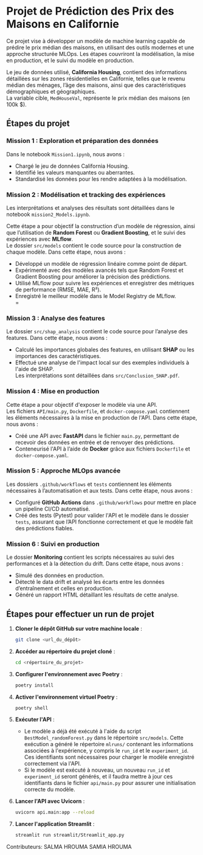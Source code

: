 # Projet de Prédiction des Prix des Maisons en Californie

Ce projet vise à développer un modèle de machine learning capable de prédire le prix médian des maisons, en utilisant des outils modernes et une approche structurée MLOps. Les étapes couvriront la modélisation, la mise en production, et le suivi du modèle en production.

Le jeu de données utilisé, **California Housing**, contient des informations détaillées sur les zones résidentielles en Californie, telles que le revenu médian des ménages, l’âge des maisons, ainsi que des caractéristiques démographiques et géographiques.  
La variable cible, `MedHouseVal`, représente le prix médian des maisons (en 100k $).

## Étapes du projet

### Mission 1 : Exploration et préparation des données
Dans le notebook `Mission1.ipynb`, nous avons :
- Chargé le jeu de données California Housing.
- Identifié les valeurs manquantes ou aberrantes.
- Standardisé les données pour les rendre adaptées à la modélisation.

### Mission 2 : Modélisation et tracking des expériences

Les interprétations et analyses des résultats sont détaillées dans le notebook `mission2_Models.ipynb`. 

Cette étape a pour objectif la construction d’un modèle de régression, ainsi que l’utilisation de **Random Forest** ou **Gradient Boosting**, et le suivi des expériences avec **MLflow**.  
Le dossier `src/models` contient le code source pour la construction de chaque modèle. Dans cette étape, nous avons :
- Développé un modèle de régression linéaire comme point de départ.
- Expérimenté avec des modèles avancés tels que Random Forest et Gradient Boosting pour améliorer la précision des prédictions.
- Utilisé MLflow pour suivre les expériences et enregistrer des métriques de performance (RMSE, MAE, R²).
- Enregistré le meilleur modèle dans le Model Registry de MLflow.  
=

### Mission 3 : Analyse des features
Le dossier `src/shap_analysis` contient le code source pour l’analyse des features. Dans cette étape, nous avons :
- Calculé les importances globales des features, en utilisant **SHAP** ou les importances des caractéristiques.
- Effectué une analyse de l'impact local sur des exemples individuels à l'aide de SHAP.  
Les interprétations sont détaillées dans `src/Conclusion_SHAP.pdf`.

### Mission 4 : Mise en production
Cette étape a pour objectif d'exposer le modèle via une API.  
Les fichiers `API/main.py`, `Dockerfile`, et `docker-compose.yaml` contiennent les éléments nécessaires à la mise en production de l'API. Dans cette étape, nous avons :
- Créé une API avec **FastAPI** dans le fichier `main.py`, permettant de recevoir des données en entrée et de renvoyer des prédictions.
- Conteneurisé l'API à l’aide de **Docker** grâce aux fichiers `Dockerfile` et `docker-compose.yaml`.

### Mission 5 : Approche MLOps avancée
Les dossiers `.github/workflows` et `tests` contiennent les éléments nécessaires à l’automatisation et aux tests. Dans cette étape, nous avons :
- Configuré **GitHub Actions** dans `.github/workflows` pour mettre en place un pipeline CI/CD automatisé.
- Créé des tests (Pytest) pour valider l'API et le modèle dans le dossier `tests`, assurant que l’API fonctionne correctement et que le modèle fait des prédictions fiables.

### Mission 6 : Suivi en production
Le dossier **Monitoring** contient les scripts nécessaires au suivi des performances et à la détection du drift. Dans cette étape, nous avons :
- Simulé des données en production.
- Détecté le data drift et analysé les écarts entre les données d’entraînement et celles en production.
- Généré un rapport HTML détaillant les résultats de cette analyse.

## Étapes pour effectuer un run de projet

1. **Cloner le dépôt GitHub sur votre machine locale** :
    ```bash
    git clone <url_du_dépôt>
    ```

2. **Accéder au répertoire du projet cloné** :
    ```bash
    cd <répertoire_du_projet>
    ```

3. **Configurer l'environnement avec Poetry** :
    ```bash
    poetry install
    ```

4. **Activer l'environnement virtuel Poetry** :
    ```bash
    poetry shell
    ```

5. **Exécuter l'API** :
    - Le modèle a déjà été exécuté à l'aide du script `BestModel_randomForest.py` dans le répertoire `src/models`. Cette exécution a généré le répertoire `mlruns/` contenant les informations associées à l'expérience, y compris le `run_id` et le `experiment_id`. Ces identifiants sont nécessaires pour charger le modèle enregistré correctement via l'API.
    - Si le modèle est exécuté à nouveau, un nouveau `run_id` et `experiment_id` seront générés, et il faudra mettre à jour ces identifiants dans le fichier `api/main.py` pour assurer une initialisation correcte du modèle.

6. **Lancer l'API avec Uvicorn** :
    ```bash
    uvicorn api.main:app --reload
    ```

7. **Lancer l'application Streamlit** :
    ```bash
    streamlit run streamlit/Streamlit_app.py
    ```

Contributeurs:
SALMA HROUMA 
SAMIA HROUMA
